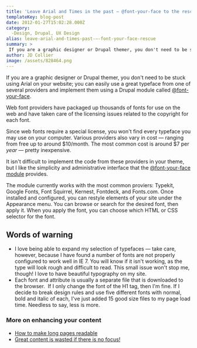 ```yaml
---
title: 'Leave Arial and Times in the past — @font-your-face to the rescue'
templateKey: blog-post
date: 2012-01-27T15:02:28.000Z
category: 
  -Design, Drupal, UX Design
alias: leave-arial-and-times-past-—-font-your-face-rescue
summary: > 
 If you are a graphic designer or Drupal themer, you don't need to be stuck using Arial on your website; you can easily use a great typeface from one of several providers and implement them using a Drupal module called @font-your-face.
author: JD Collier
image: /assets/828464.png
---
```


If you are a graphic designer or Drupal themer, you don't need to be stuck using Arial on your website; you can easily use a great typeface from one of several providers and implement them using a Drupal module called [@font-your-face](https://www.drupal.org/project/fontyourface).

Web font providers have packaged up thousands of fonts for use on the web and have taken care of the licensing issues related to the copyright for each font.

Since web fonts require a special license, you won't find every typeface you may use on your computer. Various providers also vary in cost — ranging from free up to around $10/month. The most common cost is around $7 per _year_ — pretty inexpensive.

It isn't difficult to implement the code from these providers in your theme, but I like the simplicity and administrative interface that the [@font-your-face module](https://www.drupal.org/project/fontyourface) provides.

The module currently works with the most common proviers: Typekit, Google Fonts, Font Squirrel, Kernest, Fontdeck, and Fonts.com. Once installed and configured, you can restyle elements of your site under the Appearance menu. You can browse or search for the desired font, then apply it. When you apply the font, you can choose which HTML or CSS selector for the font.

Words of warning
----------------

*   I love being able to expand my selection of typefaces — take care, however, because I have found a number of fonts are not properly configured to work well in IE 7. You will know if it isn't working, as the type will look rough and difficult to read. This small issue won't stop me, though! I love to have beautiful typography on my site.
*   Each font and attribute is usually a separate file that is downloaded to the browser.  If I only change the font of the H1 tag, then I'm fine. If I decide to break design rules and use five different fonts with normal, bold and italic of each, I've just added 15 good size files to my page load time. Needless to say, less is more.

### More on enhancing your content

*   [How to make long pages readable](/blog/01/13/2012/how-make-long-pages-readable)
*   [Great content is wasted if there is no focus!](/blog/01/06/2012/great-content-wasted-if-there-no-focus)
